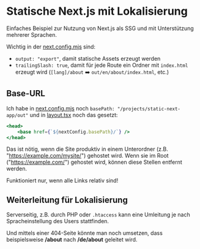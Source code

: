 # Statische Next.js mit Lokalisierung

Einfaches Beispiel zur Nutzung von Next.js als SSG und mit Unterstützung mehrerer Sprachen.

Wichtig in der [next.config.mjs](next.config.mjs) sind:

-   `output: "export"`, damit statische Assets erzeugt werden
-   `trailingSlash: true`, damit für jede Route ein Ordner mit `index.html` erzeugt wird (`[lang]/about` ➡️ `out/en/about/index.html`, etc.)

## Base-URL

Ich habe in [next.config.mjs](next.config.mjs) noch `basePath: "/projects/static-next-app/out"` und in [layout.tsx](app/[lang]/layout.tsx) noch das gesetzt:

```jsx
<head>
    <base href={`${nextConfig.basePath}/`} />
</head>
```

Das ist nötig, wenn die Site produktiv in einem Unterordner (z.B. "https://example.com/mysite/") gehostet wird. Wenn sie im Root ("https://example.com/") gehostet wird, können diese Stellen entfernt werden.

Funktioniert nur, wenn alle Links relativ sind!

## Weiterleitung für Lokalisierung

Serverseitig, z.B. durch PHP oder `.htaccess` kann eine Umleitung je nach Spracheinstellung des Users stattfinden.

Und mittels einer 404-Seite könnte man noch umsetzen, dass beispielsweise **/about** nach **/de/about** geleitet wird.
